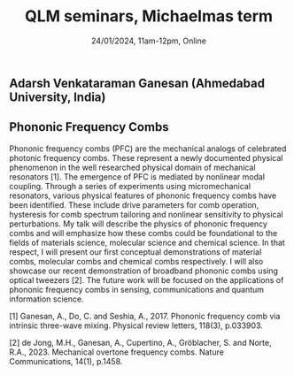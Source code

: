 ﻿---
layout: page
title: QLM seminars, Michaelmas term
subtitle: 24/01/2024, 11am-12pm, Online
---

## Adarsh Venkataraman Ganesan (Ahmedabad University, India)

## Phononic Frequency Combs

Phononic frequency combs (PFC) are the mechanical analogs of celebrated photonic frequency combs. These represent a newly documented physical phenomenon in the well researched physical domain of mechanical resonators [1]. The emergence of PFC is mediated by nonlinear modal coupling. Through a series of experiments using micromechanical resonators, various physical features of phononic frequency combs have been identified. These include drive parameters for comb operation, hysteresis for comb spectrum tailoring and nonlinear sensitivity to physical perturbations. My talk will describe the physics of phononic frequency combs and will emphasize how these combs could be foundational to the fields of materials science, molecular science and chemical science. In that respect, I will present our first conceptual demonstrations of material combs, molecular combs and chemical combs respectively. I will also showcase our recent demonstration of broadband phononic combs using optical tweezers [2]. The future work will be focused on the applications of phononic frequency combs in sensing, communications and quantum information science.

[1] Ganesan, A., Do, C. and Seshia, A., 2017. Phononic frequency comb via intrinsic three-wave mixing. Physical review letters, 118(3), p.033903.

[2] de Jong, M.H., Ganesan, A., Cupertino, A., Gröblacher, S. and Norte, R.A., 2023. Mechanical overtone frequency combs. Nature Communications, 14(1), p.1458.





